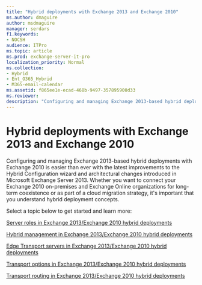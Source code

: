 ```yaml
---
title: "Hybrid deployments with Exchange 2013 and Exchange 2010"
ms.author: dmaguire
author: msdmaguire
manager: serdars
f1.keywords:
- NOCSH
audience: ITPro
ms.topic: article
ms.prod: exchange-server-it-pro
localization_priority: Normal
ms.collection:
- Hybrid
- Ent_O365_Hybrid
- M365-email-calendar
ms.assetid: f865ee1e-ecad-468b-9497-357895900d33
ms.reviewer: 
description: "Configuring and managing Exchange 2013-based hybrid deployments with Exchange 2010 is easier than ever with the latest improvements to the Hybrid Configuration wizard and architectural changes introduced in Microsoft Exchange Server 2013. Whether you want to connect your Exchange 2010 on-premises and Exchange Online organizations for long-term coexistence or as part of a cloud migration strategy, it's important that you understand hybrid deployment concepts."
---
```


# Hybrid deployments with Exchange 2013 and Exchange 2010

Configuring and managing Exchange 2013-based hybrid deployments with Exchange 2010 is easier than ever with the latest improvements to the Hybrid Configuration wizard and architectural changes introduced in Microsoft Exchange Server 2013. Whether you want to connect your Exchange 2010 on-premises and Exchange Online organizations for long-term coexistence or as part of a cloud migration strategy, it's important that you understand hybrid deployment concepts.

Select a topic below to get started and learn more:

[Server roles in Exchange 2013/Exchange 2010 hybrid deployments](server-roles.md)

[Hybrid management in Exchange 2013/Exchange 2010 hybrid deployments](hybrid-management.md)

[Edge Transport servers in Exchange 2013/Exchange 2010 hybrid deployments](edge-transport.md)

[Transport options in Exchange 2013/Exchange 2010 hybrid deployments](transport-options.md)

[Transport routing in Exchange 2013/Exchange 2010 hybrid deployments](transport-routing.md)
